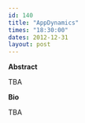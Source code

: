 ```yaml
---
id: 140
title: "AppDynamics"
times: "18:30:00"
dates: 2012-12-31
layout: post
---
```

 **Abstract**

TBA  

**Bio**

TBA


